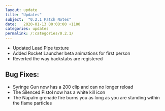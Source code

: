```yaml
---
layout: update
title: "Updates"
subject:  "0.2.1 Patch Notes"
date:   2020-01-13 00:00:00 +1100
categories: updates
permalink: /:categories/0.2.1/ 
---
```

- Updated Lead Pipe texture
- Added Rocket Launcher beta animations for first person 
- Reverted the way backstabs are registered

## Bug Fixes: 
- Syringe Gun now has a 200 clip and can no longer reload
- The Silenced Pistol now has a white kill icon
- The Napalm grenade fire burns you as long as you are standing within the flame particles 